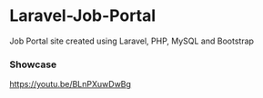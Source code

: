 # Laravel-Job-Portal
Job Portal site created using Laravel, PHP, MySQL and Bootstrap

### Showcase
https://youtu.be/BLnPXuwDwBg
